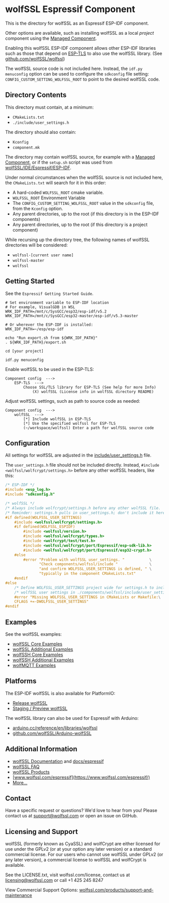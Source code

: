 # wolfSSL Espressif Component

This is the directory for wolfSSL as an Espressif ESP-IDF component.

Other options are available, such as installing wolfSSL as a local _project_ component using the [Managed Component](https://www.wolfssl.com/wolfssl-now-available-in-espressif-component-registry/).

Enabling this wolfSSL ESP-IDF component allows other ESP-IDF libraries such as those that depend on [ESP-TLS](https://github.com/espressif/esp-idf/tree/master/components/esp-tls)
to also use the wolfSSL library. (See [github.com/wolfSSL/wolfssl](https://github.com/wolfSSL/wolfssl))

The wolfSSL source code is not included here. Instead, the `idf.py menuconfig` option can be used to configure the
`sdkconfig` file setting: `CONFIG_CUSTOM_SETTING_WOLFSSL_ROOT` to point to the desired wolfSSL code.

## Directory Contents

This directory must contain, at a minimum:

- `CMakeLists.txt`
- `./include/user_settings.h`

The directory should also contain:
- `Kconfig`
- `component.mk`

The directory may contain wolfSSL source, for example with a [Managed Component](https://www.wolfssl.com/wolfssl-now-available-in-espressif-component-registry/),
or if the `setup.sh` script was used from [wolfSSL/IDE/Espressif/ESP-IDF](https://github.com/wolfSSL/wolfssl/tree/master/IDE/Espressif/ESP-IDF).


Under normal circumstances when the wolfSSL source is not included here, the `CMakeLists.txt` will search for it in this order:

- A hard-coded `WOLFSSL_ROOT` cmake variable.
- `WOLFSSL_ROOT` Environment Variable
- The `CONFIG_CUSTOM_SETTING_WOLFSSL_ROOT` value in the `sdkconfig` file, from the `Kconfig` option.
- Any parent directories, up to the root (if this directory is in the ESP-IDF components)
- Any parent directories, up to the root (if this directory is a project component)

While recursing up the directory tree, the following names of wolfSSL directories will be considered:

- `wolfssl-[current user name]`
- `wolfssl-master`
- `wolfssl`

## Getting Started

See the `Espressif Getting Started Guide`.

```
# Set environment variable to ESP-IDF location
# For example, VisualGDB in WSL
WRK_IDF_PATH=/mnt/c/SysGCC/esp32/esp-idf/v5.2
WRK_IDF_PATH=/mnt/c/SysGCC/esp32-master/esp-idf/v5.3-master

# Or wherever the ESP-IDF is installed:
WRK_IDF_PATH=~/esp/esp-idf

echo "Run export.sh from ${WRK_IDF_PATH}"
. ${WRK_IDF_PATH}/export.sh

cd [your project]

idf.py menuconfig
```

Enable wolfSSL to be used in the ESP-TLS:

```
Component config  --->
    ESP-TLS  --->
        Choose SSL/TLS library for ESP-TLS (See help for more Info)
            (X) wolfSSL (License info in wolfSSL directory README)
```

Adjust wolfSSL settings, such as path to source code as needed:

```
Component config  --->
    wolfSSL  --->
        [*] Include wolfSSL in ESP-TLS
        [*] Use the specified wolfssl for ESP-TLS
        (~/workspace/wolfssl) Enter a path for wolfSSL source code
```

## Configuration

All settings for wolfSSL are adjusted in the [include/user_settings.h](./include/user_settings.h) file.

The `user_settings.h` file should not be included directly. Instead, `#include <wolfssl/wolfcrypt/settings.h>`
before any other wolfSSL headers, like this:


```c
/* ESP-IDF */
#include <esp_log.h>
#include "sdkconfig.h"

/* wolfSSL */
/* Always include wolfcrypt/settings.h before any other wolfSSL file.    */
/* Reminder: settings.h pulls in user_settings.h; don't include it here. */
#if defined(WOLFSSL_USER_SETTINGS)
    #include <wolfssl/wolfcrypt/settings.h>
    #if defined(WOLFSSL_ESPIDF)
        #include <wolfssl/version.h>
        #include <wolfssl/wolfcrypt/types.h>
        #include <wolfcrypt/test/test.h>
        #include <wolfssl/wolfcrypt/port/Espressif/esp-sdk-lib.h>
        #include <wolfssl/wolfcrypt/port/Espressif/esp32-crypt.h>
    #else
        #error "Problem with wolfSSL user_settings. "           \
               "Check components/wolfssl/include "              \
               "and confirm WOLFSSL_USER_SETTINGS is defined, " \
               "typically in the component CMakeLists.txt"
    #endif
#else
    /* Define WOLFSSL_USER_SETTINGS project wide for settings.h to include   */
    /* wolfSSL user settings in ./components/wolfssl/include/user_settings.h */
    #error "Missing WOLFSSL_USER_SETTINGS in CMakeLists or Makefile:\
    CFLAGS +=-DWOLFSSL_USER_SETTINGS"
#endif
```

## Examples

See the wolfSSL examples:

- [wolfSSL Core Examples](https://github.com/wolfSSL/wolfssl/tree/master/IDE/Espressif/ESP-IDF/examples)
- [wolfSSL Additional Examples](https://github.com/wolfSSL/wolfssl-examples/tree/master/ESP32)
- [wolfSSH Core Examples](https://github.com/wolfSSL/wolfssh/tree/master/ide/Espressif/ESP-IDF/examples)
- [wolfSSH Additional Examples](https://github.com/wolfSSL/wolfssh-examples/tree/main/Espressif)
- [wolfMQTT Examples](https://github.com/wolfSSL/wolfMQTT/tree/master/IDE/Espressif/ESP-IDF/examples)

## Platforms

The ESP-IDF wolfSSL is also available for PlatformIO:

- [Release wolfSSL](https://registry.platformio.org/search?q=owner%3Awolfssl)
- [Staging / Preview wolfSSL](https://registry.platformio.org/search?q=owner%3Awolfssl-staging)

The wolfSSL library can also be used for Espressif with Arduino:

- [arduino.cc/reference/en/libraries/wolfssl](https://www.arduino.cc/reference/en/libraries/wolfssl/)
- [github.com/wolfSSL/Arduino-wolfSSL](https://github.com/wolfSSL/Arduino-wolfSSL)


## Additional Information

- [wolfSSL Documentation](https://www.wolfssl.com/documentation/manuals/wolfssl/index.html) and [docs/espressif](https://www.wolfssl.com/docs/espressif/)
- [wolfSSL FAQ](https://www.wolfssl.com/docs/frequently-asked-questions-faq/)
- [wolfSSL Products](https://www.wolfssl.com/products/)
- [www.wolfssl.com/espressif](https://www.wolfssl.com/espressif/)
- [More...](https://www.wolfssl.com/?s=espressif)

## Contact

Have a specific request or questions? We'd love to hear from you! Please contact us at support@wolfssl.com or open an issue on GitHub.

## Licensing and Support

wolfSSL (formerly known as CyaSSL) and wolfCrypt are either licensed for use under the GPLv2 (or at your option any later version) or a standard commercial license. For our users who cannot use wolfSSL under GPLv2 (or any later version), a commercial license to wolfSSL and wolfCrypt is available.

See the LICENSE.txt, visit wolfssl.com/license, contact us at licensing@wolfssl.com or call +1 425 245 8247

View Commercial Support Options: [wolfssl.com/products/support-and-maintenance](wolfssl.com/products/support-and-maintenance)

